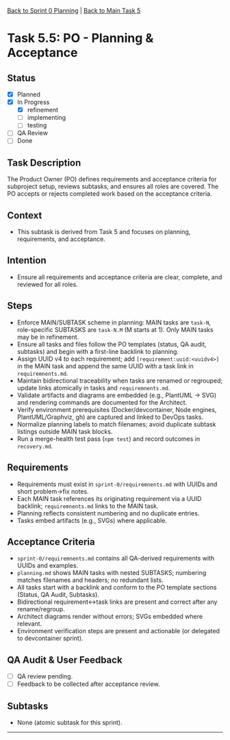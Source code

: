 [Back to Sprint 0 Planning](./planning.md) | [Back to Main Task 5](./task-5-template-new-subproject.md)

# Task 5.5: PO - Planning & Acceptance

## Status
- [x] Planned
- [x] In Progress
  - [x] refinement
  - [ ] implementing
  - [ ] testing
- [ ] QA Review
- [ ] Done

## Task Description
The Product Owner (PO) defines requirements and acceptance criteria for subproject setup, reviews subtasks, and ensures all roles are covered. The PO accepts or rejects completed work based on the acceptance criteria.

## Context
- This subtask is derived from Task 5 and focuses on planning, requirements, and acceptance.

## Intention
- Ensure all requirements and acceptance criteria are clear, complete, and reviewed for all roles.

## Steps
- Enforce MAIN/SUBTASK scheme in planning: MAIN tasks are `task-N`, role-specific SUBTASKS are `task-N.M` (M starts at 1). Only MAIN tasks may be in refinement.
- Ensure all tasks and files follow the PO templates (status, QA audit, subtasks) and begin with a first-line backlink to planning.
- Assign UUID v4 to each requirement; add `[requirement:uuid:<uuidv4>]` in the MAIN task and append the same UUID with a task link in `requiremnents.md`.
- Maintain bidirectional traceability when tasks are renamed or regrouped; update links atomically in tasks and `requiremnents.md`.
- Validate artifacts and diagrams are embedded (e.g., PlantUML → SVG) and rendering commands are documented for the Architect.
- Verify environment prerequisites (Docker/devcontainer, Node engines, PlantUML/Graphviz, gh) are captured and linked to DevOps tasks.
- Normalize planning labels to match filenames; avoid duplicate subtask listings outside MAIN task blocks.
- Run a merge-health test pass (`npm test`) and record outcomes in `recovery.md`.

## Requirements
- Requirements must exist in `sprint-0/requiremnents.md` with UUIDs and short problem→fix notes.
- Each MAIN task references its originating requirement via a UUID backlink; `requiremnents.md` links to the MAIN task.
- Planning reflects consistent numbering and no duplicate entries.
- Tasks embed artifacts (e.g., SVGs) where applicable.

## Acceptance Criteria
- `sprint-0/requiremnents.md` contains all QA-derived requirements with UUIDs and examples.
- `planning.md` shows MAIN tasks with nested SUBTASKS; numbering matches filenames and headers; no redundant lists.
- All tasks start with a backlink and conform to the PO template sections (Status, QA Audit, Subtasks).
- Bidirectional requirement↔task links are present and correct after any rename/regroup.
- Architect diagrams render without errors; SVGs embedded where relevant.
- Environment verification steps are present and actionable (or delegated to devcontainer sprint).

## QA Audit & User Feedback
- [ ] QA review pending.
- [ ] Feedback to be collected after acceptance review.

## Subtasks
- None (atomic subtask for this sprint).

---
